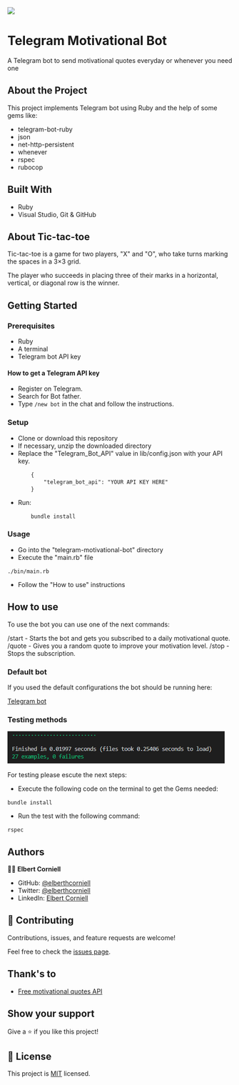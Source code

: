 
![](https://img.shields.io/badge/Microverse-blueviolet)


# Telegram Motivational Bot

A Telegram bot to send motivational quotes everyday or whenever you need one


## About the Project

This project implements Telegram bot using Ruby and the help of some gems like:

- telegram-bot-ruby
- json
- net-http-persistent
- whenever
- rspec
- rubocop

## Built With

- Ruby
- Visual Studio, Git & GitHub

## About Tic-tac-toe

Tic-tac-toe is a game for two players, "X" and "O", who take turns marking the spaces in a 3×3 grid.

The player who succeeds in placing three of their marks in a horizontal, vertical, or diagonal row is the winner.

## Getting Started

### Prerequisites

- Ruby
- A terminal
- Telegram bot API key

#### How to get a Telegram API key

- Register on Telegram.
- Search for Bot father.
- Type ```/new bot``` in the chat and follow the instructions.

### Setup

- Clone or download this repository
- If necessary, unzip the downloaded directory
- Replace the "Telegram_Bot_API" value in lib/config.json with your API key.
    ```
        {
            "telegram_bot_api": "YOUR API KEY HERE"
        }
    ```
- Run:
    ```
        bundle install
    ```

### Usage

- Go into the "telegram-motivational-bot" directory
- Execute the "main.rb" file

```
./bin/main.rb
```

- Follow the "How to use" instructions

## How to use

To use the bot you can use one of the next commands:

/start - Starts the bot and gets you subscribed to a daily motivational quote.
/quote - Gives you a random quote to improve your motivation level.
/stop - Stops the subscription.

### Default bot

If you used the default configurations the bot should be running here:

 [Telegram bot](https://t.me/motivatonal_bot)

### Testing methods

![Screenshot of testing](capture.png)

For testing please escute the next steps:

- Execute the following code on the terminal to get the Gems needed:

```
bundle install
```

- Run the test with the following command:

```
rspec
```

## Authors

👨‍💻 **Elbert Corniell**

- GitHub: [@elberthcorniell](https://github.com/elberthcorniell)
- Twitter: [@elberthcorniell](https://twitter.com/elberthcorniell)
- LinkedIn: [Elbert Corniell](https://www.linkedin.com/in/elbert-corniell-989183159/)


## 🤝 Contributing

Contributions, issues, and feature requests are welcome!

Feel free to check the [issues page](https://github.com/elberthcorniell/telegram-motivational-bot/issues).


## Thank's to

- [Free motivational quotes API](https://forum.freecodecamp.org/t/free-api-inspirational-quotes-json-with-code-examples/311373)


## Show your support

Give a ⭐️ if you like this project!


## 📝 License

This project is [MIT](./LICENSE) licensed.